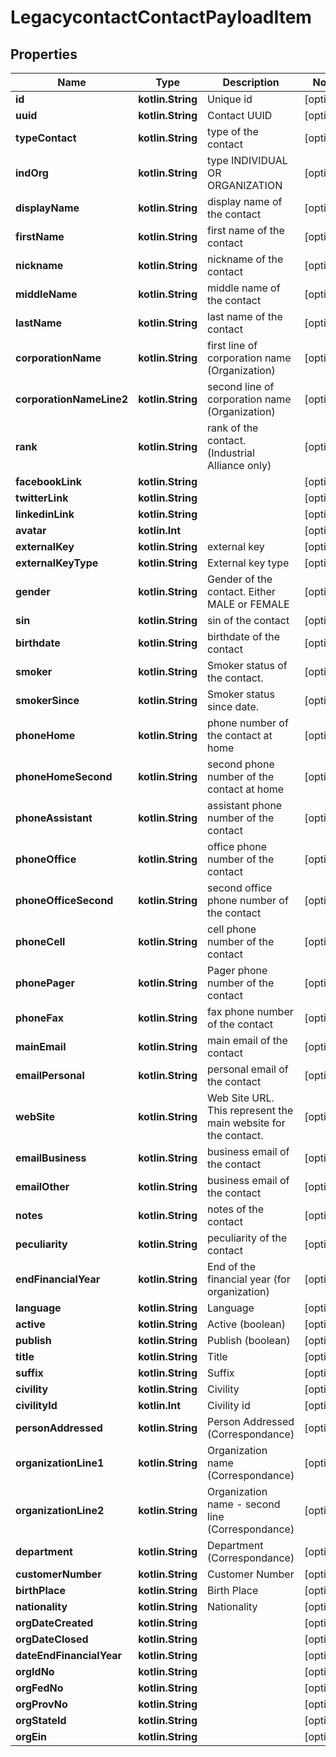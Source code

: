 
# LegacycontactContactPayloadItem

## Properties
Name | Type | Description | Notes
------------ | ------------- | ------------- | -------------
**id** | **kotlin.String** | Unique id |  [optional]
**uuid** | **kotlin.String** | Contact UUID |  [optional]
**typeContact** | **kotlin.String** | type of the contact |  [optional]
**indOrg** | **kotlin.String** | type INDIVIDUAL OR ORGANIZATION |  [optional]
**displayName** | **kotlin.String** | display name of the contact |  [optional]
**firstName** | **kotlin.String** | first name of the contact |  [optional]
**nickname** | **kotlin.String** | nickname of the contact |  [optional]
**middleName** | **kotlin.String** | middle name of the contact |  [optional]
**lastName** | **kotlin.String** | last name of the contact |  [optional]
**corporationName** | **kotlin.String** | first line of corporation name (Organization) |  [optional]
**corporationNameLine2** | **kotlin.String** | second line of corporation name (Organization) |  [optional]
**rank** | **kotlin.String** | rank of the contact. (Industrial Alliance only) |  [optional]
**facebookLink** | **kotlin.String** |  |  [optional]
**twitterLink** | **kotlin.String** |  |  [optional]
**linkedinLink** | **kotlin.String** |  |  [optional]
**avatar** | **kotlin.Int** |  |  [optional]
**externalKey** | **kotlin.String** | external key |  [optional]
**externalKeyType** | **kotlin.String** | External key type |  [optional]
**gender** | **kotlin.String** | Gender of the contact. Either MALE or FEMALE |  [optional]
**sin** | **kotlin.String** | sin of the contact |  [optional]
**birthdate** | **kotlin.String** | birthdate of the contact |  [optional]
**smoker** | **kotlin.String** | Smoker status of the contact. |  [optional]
**smokerSince** | **kotlin.String** | Smoker status since date. |  [optional]
**phoneHome** | **kotlin.String** | phone number of the contact at home |  [optional]
**phoneHomeSecond** | **kotlin.String** | second phone number of the contact at home |  [optional]
**phoneAssistant** | **kotlin.String** | assistant phone number of the contact |  [optional]
**phoneOffice** | **kotlin.String** | office phone number of the contact |  [optional]
**phoneOfficeSecond** | **kotlin.String** | second office phone number of the contact |  [optional]
**phoneCell** | **kotlin.String** | cell phone number of the contact |  [optional]
**phonePager** | **kotlin.String** | Pager phone number of the contact |  [optional]
**phoneFax** | **kotlin.String** | fax phone number of the contact |  [optional]
**mainEmail** | **kotlin.String** | main email of the contact |  [optional]
**emailPersonal** | **kotlin.String** | personal email of the contact |  [optional]
**webSite** | **kotlin.String** | Web Site URL. This represent the main website for the contact. |  [optional]
**emailBusiness** | **kotlin.String** | business email of the contact |  [optional]
**emailOther** | **kotlin.String** | business email of the contact |  [optional]
**notes** | **kotlin.String** | notes of the contact |  [optional]
**peculiarity** | **kotlin.String** | peculiarity of the contact |  [optional]
**endFinancialYear** | **kotlin.String** | End of the financial year (for organization) |  [optional]
**language** | **kotlin.String** | Language |  [optional]
**active** | **kotlin.String** | Active (boolean) |  [optional]
**publish** | **kotlin.String** | Publish (boolean) |  [optional]
**title** | **kotlin.String** | Title |  [optional]
**suffix** | **kotlin.String** | Suffix |  [optional]
**civility** | **kotlin.String** | Civility |  [optional]
**civilityId** | **kotlin.Int** | Civility id |  [optional]
**personAddressed** | **kotlin.String** | Person Addressed (Correspondance) |  [optional]
**organizationLine1** | **kotlin.String** | Organization name (Correspondance) |  [optional]
**organizationLine2** | **kotlin.String** | Organization name - second line (Correspondance) |  [optional]
**department** | **kotlin.String** | Department (Correspondance) |  [optional]
**customerNumber** | **kotlin.String** | Customer Number |  [optional]
**birthPlace** | **kotlin.String** | Birth Place |  [optional]
**nationality** | **kotlin.String** | Nationality |  [optional]
**orgDateCreated** | **kotlin.String** |  |  [optional]
**orgDateClosed** | **kotlin.String** |  |  [optional]
**dateEndFinancialYear** | **kotlin.String** |  |  [optional]
**orgIdNo** | **kotlin.String** |  |  [optional]
**orgFedNo** | **kotlin.String** |  |  [optional]
**orgProvNo** | **kotlin.String** |  |  [optional]
**orgStateId** | **kotlin.String** |  |  [optional]
**orgEin** | **kotlin.String** |  |  [optional]



